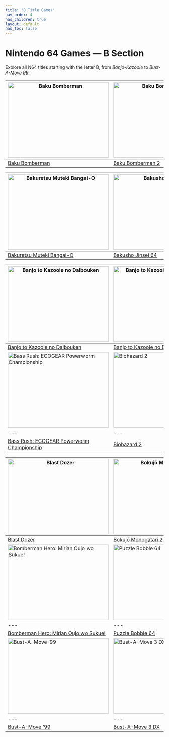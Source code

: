 ```yaml
---
title: "B Title Games"
nav_order: 4
has_children: true
layout: default
has_toc: false
---
```


# Nintendo 64 Games — B Section

Explore all N64 titles starting with the letter B, from *Banjo-Kazooie* to *Bust-A-Move 99*.

| <a href="b/baku-bomberman"><img src="https://raw.githubusercontent.com/TheGent/n64gamespedia/refs/heads/main/media/jp/baku-bomberman.png" width="320" height="240" alt="Baku Bomberman"/></a> | <a href="b/baku-bomberman-2"><img src="https://raw.githubusercontent.com/TheGent/n64gamespedia/refs/heads/main/media/jp/baku-bomberman-2.png" width="320" height="240" alt="Baku Bomberman 2"/></a> |
|---|---|
| [Baku Bomberman](b/baku-bomberman) | [Baku Bomberman 2](b/baku-bomberman-2) |

| <a href="b/bakuretsu-muteki-bangai-o"><img src="https://raw.githubusercontent.com/TheGent/n64gamespedia/refs/heads/main/media/jp/bakuretsu-muteki-bangai-o.png" width="320" height="240" alt="Bakuretsu Muteki Bangai-O"/></a> | <a href="b/bakusho-jinsei-64"><img src="https://raw.githubusercontent.com/TheGent/n64gamespedia/refs/heads/main/media/jp/bakusho-jinsei-64.png" width="320" height="240" alt="Bakusho Jinsei 64"/></a> |
|---|---|
| [Bakuretsu Muteki Bangai-O](b/bakuretsu-muteki-bangai-o) | [Bakusho Jinsei 64](b/bakusho-jinsei-64) |

| <a href="b/banjo-to-kazooie-no-daiboken"><img src="https://raw.githubusercontent.com/TheGent/n64gamespedia/refs/heads/main/media/jp/banjo-to-kazooie-no-daiboken.png" width="320" height="240" alt="Banjo to Kazooie no Daibouken"/></a> | <a href="b/banjo-to-kazooie-no-daiboken-2"><img src="https://raw.githubusercontent.com/TheGent/n64gamespedia/refs/heads/main/media/jp/banjo-to-kazooie-no-daiboken-2.png" width="320" height="240" alt="Banjo to Kazooie no Daibouken 2"/></a> |
|---|---|
| [Banjo to Kazooie no Daibouken](b/banjo-to-kazooie-no-daiboken) | [Banjo to Kazooie no Daibouken 2](b/banjo-to-kazooie-no-daiboken-2) |
| <a href="b/bass-rush-ecogear-powerworm-championship"><img src="https://raw.githubusercontent.com/TheGent/n64gamespedia/refs/heads/main/media/jp/bass-rush-ecogear-powerworm-championship.png" width="320" height="240" alt="Bass Rush: ECOGEAR Powerworm Championship"/></a> | <a href="b/biohazard-2"><img src="https://raw.githubusercontent.com/TheGent/n64gamespedia/refs/heads/main/media/jp/biohazard-2.jpg" width="320" height="240" alt="Biohazard 2"/></a> |
|---|---|
| [Bass Rush: ECOGEAR Powerworm Championship](b/bass-rush-ecogear-powerworm-championship) | [Biohazard 2](b/biohazard-2) |

| <a href="b/blast-dozer"><img src="https://raw.githubusercontent.com/TheGent/n64gamespedia/refs/heads/main/media/jp/blast-dozer.png" width="320" height="240" alt="Blast Dozer"/></a> | <a href="b/bokujo-monogatari-2"><img src="https://raw.githubusercontent.com/TheGent/n64gamespedia/refs/heads/main/media/jp/bokujo-monogatari-2.png" width="320" height="240" alt="Bokujō Monogatari 2"/></a> |
|---|---|
| [Blast Dozer](b/blast-dozer) | [Bokujō Monogatari 2](b/bokujo-monogatari-2) |
| <a href="b/bomberman-hero-mirian-oujo-wo-sukue"><img src="https://raw.githubusercontent.com/TheGent/n64gamespedia/refs/heads/main/media/jp/bomberman-hero-mirian-oujo-wo-sukue.png" width="320" height="240" alt="Bomberman Hero: Mirian Oujo wo Sukue!"/></a> | <a href="b/puzzle-bobble-64"><img src="https://raw.githubusercontent.com/TheGent/n64gamespedia/refs/heads/main/media/jp/puzzle-bobble-64.png" width="320" height="240" alt="Puzzle Bobble 64"/></a> |
|---|---|
| [Bomberman Hero: Mirian Oujo wo Sukue!](b/bomberman-hero-mirian-oujo-wo-sukue) | [Puzzle Bobble 64](b/puzzle-bobble-64) |
| <a href="b/bust-a-move-99"><img src="https://raw.githubusercontent.com/TheGent/n64gamespedia/refs/heads/main/media/usa/bust-a-move-99.png" width="320" height="240" alt="Bust-A-Move ’99"/></a> | <a href="b/bust-a-move-3-dx"><img src="https://raw.githubusercontent.com/TheGent/n64gamespedia/refs/heads/main/media/eur/bust-a-move-3-dx.jpg" width="320" height="240" alt="Bust-A-Move 3 DX"/></a> |
|---|---|
| [Bust-A-Move ’99](b/bust-a-move-99) | [Bust-A-Move 3 DX](b/bust-a-move-3-dx) |

